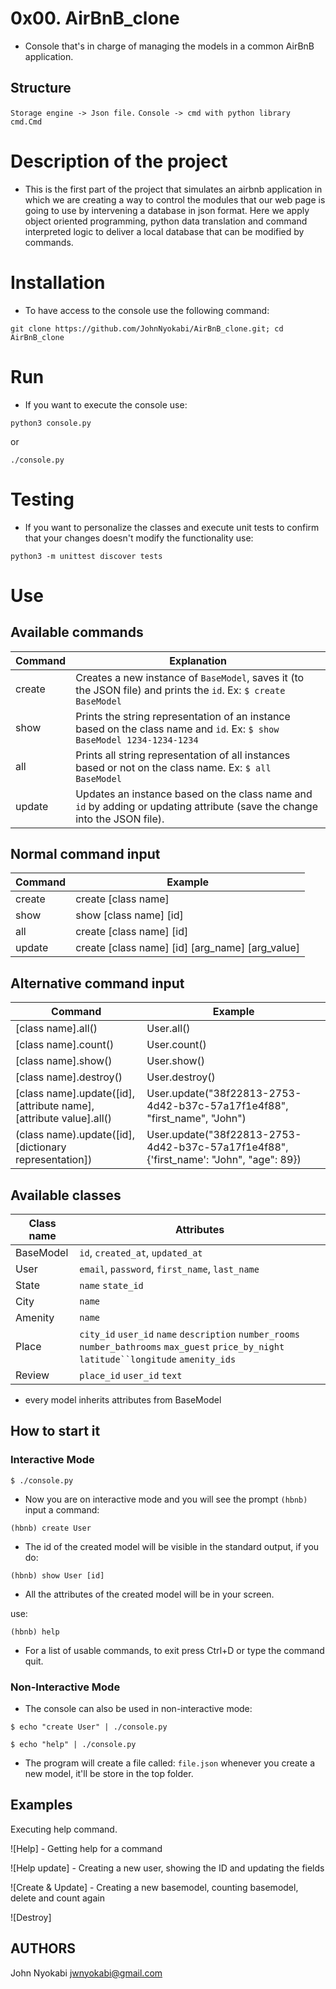 # 0x00. AirBnB_clone
* Console that's in charge of managing the models in a common AirBnB application.

## Structure
`Storage engine -> Json file.`
`Console -> cmd with python library cmd.Cmd`

# Description of the project

* This is the first part of the project that simulates an airbnb application in which we are creating a way to control the modules that our web page is going to use by intervening a database in json format. Here we apply object oriented programming, python data translation and command interpreted logic to deliver a local database that can be modified by commands.

# Installation

* To have access to the console use the following command:

```
git clone https://github.com/JohnNyokabi/AirBnB_clone.git; cd AirBnB_clone
```

# Run

* If you want to execute the console use:

```
python3 console.py
```
or
```
./console.py
```

# Testing 

* If you want to personalize the classes and execute unit tests to confirm that your changes doesn't modify the functionality use:

```
python3 -m unittest discover tests
```

# Use

## Available commands
|Command| Explanation |
|--|--|
| create | Creates a new instance of `BaseModel`, saves it (to the JSON file) and prints the `id`. Ex: `$ create BaseModel`  |
| show | Prints the string representation of an instance based on the class name and `id`. Ex: `$ show BaseModel 1234-1234-1234` |
| all | Prints all string representation of all instances based or not on the class name. Ex: `$ all BaseModel` |
| update | Updates an instance based on the class name and `id` by adding or updating attribute (save the change into the JSON file).

## Normal command input

|Command| Example|
|--|--|
|create| create [class name] |
|show| show [class name] [id] |
|all| create [class name] [id]|
|update| create [class name] [id] [arg_name] [arg_value]|


## Alternative command input
|Command| Example|
|--|--|
|[class name].all()| User.all() |
|[class name].count()| User.count() |
|[class name].show()| User.show() |
|[class name].destroy()| User.destroy() |
|[class name].update([id], [attribute name], [attribute value].all()| User.update("38f22813-2753-4d42-b37c-57a17f1e4f88", "first_name", "John") |
|(class name).update([id], [dictionary representation])| User.update("38f22813-2753-4d42-b37c-57a17f1e4f88", {'first_name': "John", "age": 89}) |

## Available classes
|Class name| Attributes|
|--|--|
| BaseModel | `id`, `created_at`, `updated_at`  |
| User| `email`, `password`, `first_name`, `last_name` |
| State| `name` `state_id`|
| City| `name`  |
| Amenity | `name` |
| Place | `city_id` `user_id` `name` `description` `number_rooms` `number_bathrooms` `max_guest` `price_by_night` `latitude``longitude` `amenity_ids` |
| Review| `place_id` `user_id` `text` |

* every model inherits attributes from BaseModel

## How to start it

### Interactive Mode
```
$ ./console.py
```

* Now you are on interactive mode and you will see the prompt `(hbnb)`
input a command:

```
(hbnb) create User
```
* The id of the created model will be visible in the standard output, if you do:

```
(hbnb) show User [id]
```

* All the attributes of the created model will be in your screen.

use: 

```
(hbnb) help
```
* For a list of usable commands, to exit press Ctrl+D or type the command quit.

### Non-Interactive Mode

* The console can also be used in non-interactive mode:

```
$ echo "create User" | ./console.py

$ echo "help" | ./console.py
```

* The program will create a file called: `file.json` whenever you create a new model, it'll be store in the top folder.

## Examples

Executing help command.

![Help] - Getting help for a command

![Help update] - Creating a new user, showing the ID and updating the fields

![Create & Update] - Creating a new basemodel, counting basemodel, delete and count again

![Destroy]


## AUTHORS
 John Nyokabi <jwnyokabi@gmail.com>
